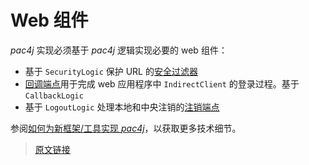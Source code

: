 # Web 组件

*pac4j* 实现必须基于 *pac4j* 逻辑实现必要的 web 组件：

- 基于 `SecurityLogic` 保护 URL 的[安全过滤器](/security-filter.html)
- [回调端点](/callback-endpoint.html)用于完成 web 应用程序中 `IndirectClient` 的登录过程。基于 `CallbackLogic`
- 基于 `LogoutLogic` 处理本地和中央注销的[注销端点](/logout-endpoint.html)

参阅[如何为新框架/工具实现 *pac4j*](/how-to-implement-pac4j-for-a-new-framework.html)，以获取更多技术细节。

<InArticleAdsense
    data-ad-client="ca-pub-8380975615223941"
    data-ad-slot="9428292757">
</InArticleAdsense>

> [原文链接](https://www.pac4j.org/docs/web-components.html)
